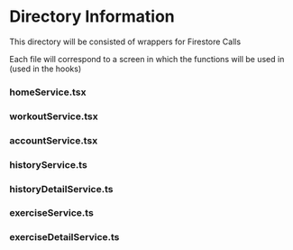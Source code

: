 # Directory Information

This directory will be consisted of wrappers for Firestore Calls

Each file will correspond to a screen in which the functions will be used in (used in the hooks)

### homeService.tsx

### workoutService.tsx

### accountService.tsx

### historyService.ts

### historyDetailService.ts

### exerciseService.ts

### exerciseDetailService.ts
